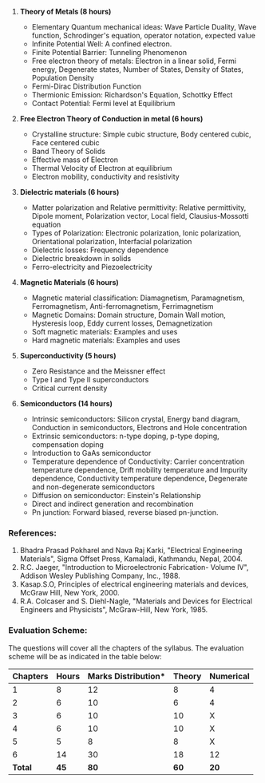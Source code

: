 1. **Theory of Metals (8 hours)**
    * Elementary Quantum mechanical ideas: Wave Particle Duality, Wave function, Schrodinger's equation, operator notation, expected value
    * Infinite Potential Well: A confined electron.
    * Finite Potential Barrier: Tunneling Phenomenon
    * Free electron theory of metals: Electron in a linear solid, Fermi energy, Degenerate states, Number of States, Density of States, Population Density
    * Fermi-Dirac Distribution Function
    * Thermionic Emission: Richardson's Equation, Schottky Effect
    * Contact Potential: Fermi level at Equilibrium

2. **Free Electron Theory of Conduction in metal (6 hours)**
    * Crystalline structure: Simple cubic structure, Body centered cubic, Face centered cubic
    * Band Theory of Solids
    * Effective mass of Electron
    * Thermal Velocity of Electron at equilibrium
    * Electron mobility, conductivity and resistivity

3. **Dielectric materials (6 hours)**
    * Matter polarization and Relative permittivity: Relative permittivity, Dipole moment, Polarization vector, Local field, Clausius-Mossotti equation
    * Types of Polarization: Electronic polarization, Ionic polarization, Orientational polarization, Interfacial polarization
    * Dielectric losses: Frequency dependence
    * Dielectric breakdown in solids
    * Ferro-electricity and Piezoelectricity

4. **Magnetic Materials (6 hours)**
    * Magnetic material classification: Diamagnetism, Paramagnetism, Ferromagnetism, Anti-ferromagnetism, Ferrimagnetism
    * Magnetic Domains: Domain structure, Domain Wall motion, Hysteresis loop, Eddy current losses, Demagnetization
    * Soft magnetic materials: Examples and uses
    * Hard magnetic materials: Examples and uses

5. **Superconductivity (5 hours)**
    * Zero Resistance and the Meissner effect
    * Type I and Type II superconductors
    * Critical current density

6. **Semiconductors (14 hours)**
    * Intrinsic semiconductors: Silicon crystal, Energy band diagram, Conduction in semiconductors, Electrons and Hole concentration
    * Extrinsic semiconductors: n-type doping, p-type doping, compensation doping
    * Introduction to GaAs semiconductor
    * Temperature dependence of Conductivity: Carrier concentration temperature dependence, Drift mobility temperature and Impurity dependence, Conductivity temperature dependence, Degenerate and non-degenerate semiconductors
    * Diffusion on semiconductor: Einstein's Relationship
    * Direct and indirect generation and recombination
    * Pn junction: Forward biased, reverse biased pn-junction.

### References:

1. Bhadra Prasad Pokharel and Nava Raj Karki, "Electrical Engineering Materials", Sigma Offset Press, Kamaladi, Kathmandu, Nepal, 2004.
2. R.C. Jaeger, "Introduction to Microelectronic Fabrication- Volume IV", Addison Wesley Publishing Company, Inc., 1988.
3. Kasap.S.O, Principles of electrical engineering materials and devices, McGraw Hill, New York, 2000.
4. R.A. Colcaser and S. Diehl-Nagle, "Materials and Devices for Electrical Engineers and Physicists", McGraw-Hill, New York, 1985.

### Evaluation Scheme:

The questions will cover all the chapters of the syllabus. The evaluation scheme will be as indicated in the table below:

| Chapters  | Hours  | Marks Distribution* | Theory | Numerical |
| --------- | ------ | ------------------- | ------ | --------- |
| 1         | 8      | 12                  | 8      | 4         |
| 2         | 6      | 10                  | 6      | 4         |
| 3         | 6      | 10                  | 10     | X         |
| 4         | 6      | 10                  | 10     | X         |
| 5         | 5      | 8                   | 8      | X         |
| 6         | 14     | 30                  | 18     | 12        |
| **Total** | **45** | **80**              | **60** | **20**    |
